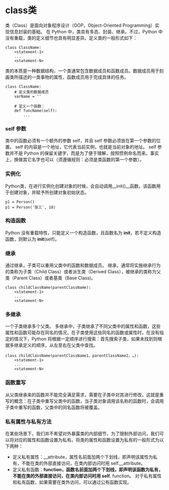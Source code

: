 # class类

类（Class）是面向对象程序设计（OOP，Object-Oriented Programming）实现信息封装的基础。
在 Python 中，类具有多态、封装、继承。不过，Python 中没有重载，类的定义细节也具有明显差异。定义类的一般形式如下：
```
class ClassName:
    <statement-1>
    ...
    <statement-N>
```
类的本质是一种数据结构，一个类通常包含数据成员和函数成员。数据成员用于刻画类所描述的一类事物的属性，函数成员用于完成具体的任务。
```
class ClassName:
    # 定义类的数据成员
    varName = ''

    # 定义一个函数： 
    def funcName(self):
        ...
```


### self 参数
类中的函数必须有一个额外的参数 self，并且 self 参数必须放在第一个参数的位置。
self 的内容是一个地址，它代表当前实例，也就是当前对象的地址。
self 参数并不是 Python 的保留关键字，而是为了便于理解，按照惯例命名而来。事实上，换做其它名字也可以（须遵循规则：必须是类函数的第一个参数）。


### 实例化
Python类，在进行实例化创建对象的时候，会自动调用__init()__函数。该函数用于创建对象，并赋予所创建对象初始状态。
```
p1 = Person()
p1 = Person('张三', 18)
```

### 构造函数
Python 没有重载特性，只能定义一个构造函数，且函数名为 __init__，若不定义构造函数，则默认为 __init__(self)。


### 继承
通过继承，子类可以重用父类中的函数和数据成员。
继承，通常将实施继承行为的类称为子类（Child Class）或者派生类（Derived Class），被继承的类称为父类（Parent Class）或者基类（Base Class)。
```
class childClassName(parentClassName):
    <statement-1>
    ...
    <statement-N>
```


### 多继承
一个子类继承多个父类。
多继承中，子类继承了不同父类中的属性和函数，这些属性和函数可能存在同名的情况，在子类使用这些同名的函数或属性时，在没有指定的情况下，Python 将根据一定顺序进行搜索：首先搜索子类，如果未找到则根据多继承定义的顺序，从左至右在父类中查找。
```
class childClassName(parentClassName1，parentClassName2，…):
    <statement-1>
    ...
    <statement-N>
```


### 函数重写
从父类继承来的函数并不能完全满足需求，需要在子类中对其进行修改，这就是重写的概念：在子类中重写父类中的函数，当子类对象调用该名称的函数时，会调用子类中重写的函数，父类中的同名函数将被覆盖。


### 私有属性与私有方法
在某些场景下，我们并不希望对外暴露类的内部细节，为了限制外部访问，我们可以将对应的属性和函数设置为私有。将类的属性和函数设置为私有的一般形式为以下两种：
* 定义私有属性：__attribute，属性名前面加两个下划线，即声明该属性为私有，不能在类的外部直接访问，在类内部访问时用 self.__attribute。
* 定义私有函数：__function，函数名前面加两个下划线，即声明该函数为私有，不能在类的外部直接访问，在类内部访问时用 self.__ function。
对于私有属性和私有函数，如果需要在类外访问，可以通过公有函数实现。









